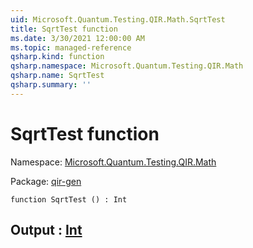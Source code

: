```yaml
---
uid: Microsoft.Quantum.Testing.QIR.Math.SqrtTest
title: SqrtTest function
ms.date: 3/30/2021 12:00:00 AM
ms.topic: managed-reference
qsharp.kind: function
qsharp.namespace: Microsoft.Quantum.Testing.QIR.Math
qsharp.name: SqrtTest
qsharp.summary: ''
---
```


# SqrtTest function

Namespace: [Microsoft.Quantum.Testing.QIR.Math](xref:Microsoft.Quantum.Testing.QIR.Math)

Package: [qir-gen](https://nuget.org/packages/qir-gen)




```qsharp
function SqrtTest () : Int
```


## Output : [Int](xref:microsoft.quantum.lang-ref.int)

